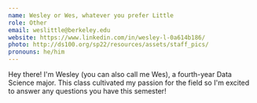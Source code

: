 ```yaml
---
name: Wesley or Wes, whatever you prefer Little
role: Other
email: weslittle@berkeley.edu
website: https://www.linkedin.com/in/wesley-l-0a614b186/
photo: http://ds100.org/sp22/resources/assets/staff_pics/
pronouns: he/him
---
```

Hey there! I'm Wesley (you can also call me Wes), a fourth-year Data Science major. This class cultivated my passion for the field so I'm excited to answer any questions you have this semester!

